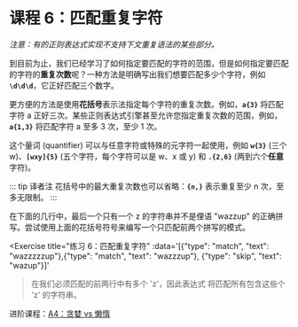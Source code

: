 # 课程 6：匹配重复字符

*注意：有的正则表达式实现不支持下文重复语法的某些部分。*

到目前为止，我们已经学习了如何指定要匹配的字符的范围，但是如何指定要匹配的字符的**重复次数**呢？一种方法是明确写出我们想要匹配多少个字符，例如 **`\d\d\d`**，它正好匹配三个数字。

更方便的方法是使用**花括号**表示法指定每个字符的重复次数。例如，**`a{3}`** 将匹配字符 a 正好三次。某些正则表达式引擎甚至允许您指定重复次数的范围，例如，**`a{1,3}`** 将匹配字符 a 至多 3 次，至少 1 次。

这个量词 (quantifier) 可以与任意字符或特殊的元字符一起使用，例如 **`w{3}`** (三个 w)、**`[wxy]{5}`** (五个字符，每个字符可以是 w、x 或 y) 和 **`.{2,6}`** (两到六个**任意**字符)。

::: tip 译者注
花括号中的最大重复次数也可以省略：**`{n,}`** 表示重复至少 n 次，至多无限制。
:::

在下面的几行中，最后一个只有一个 z 的字符串并不是俚语 "wazzup" 的正确拼写。尝试使用上面的花括号符号来编写一个只匹配前两个拼写的模式。

<Exercise
  title="练习 6：匹配重复字符"
  :data='[{"type": "match", "text": "wazzzzzup"},{"type": "match", "text": "wazzzup"}, {"type": "skip", "text": "wazup"}]'
>在我们必须匹配的前两行中有多个 'z'，因此表达式 <SolutionLink text="waz{3,5}up" /> 将匹配所有包含这些个 'z' 的字符串。</Exercise>

进阶课程：[A4：贪婪 vs 懒惰](greeding.html)
